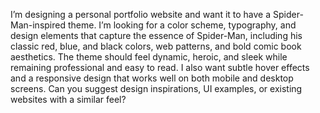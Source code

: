 I’m designing a personal portfolio website and want it to have a Spider-Man-inspired theme. I’m looking for a color scheme, typography, and design elements that capture the essence of Spider-Man, including his classic red, blue, and black colors, web patterns, and bold comic book aesthetics. The theme should feel dynamic, heroic, and sleek while remaining professional and easy to read. I also want subtle hover effects and a responsive design that works well on both mobile and desktop screens. Can you suggest design inspirations, UI examples, or existing websites with a similar feel?
